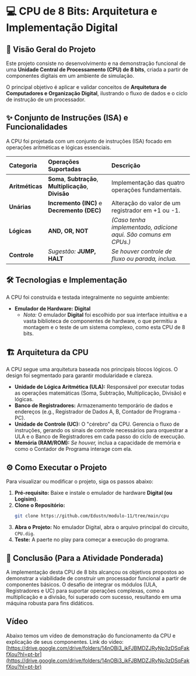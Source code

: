 # 💻 CPU de 8 Bits: Arquitetura e Implementação Digital

## 🎯 Visão Geral do Projeto

Este projeto consiste no desenvolvimento e na demonstração funcional de uma **Unidade Central de Processamento (CPU) de 8 bits**, criada a partir de componentes digitais em um ambiente de simulação.

O principal objetivo é aplicar e validar conceitos de **Arquitetura de Computadores e Organização Digital**, ilustrando o fluxo de dados e o ciclo de instrução de um processador.

## ✨ Conjunto de Instruções (ISA) e Funcionalidades

A CPU foi projetada com um conjunto de instruções (ISA) focado em operações aritméticas e lógicas essenciais.

| Categoria | Operações Suportadas | Descrição |
| :--- | :--- | :--- |
| **Aritméticas** | **Soma**, **Subtração**, **Multiplicação**, **Divisão** | Implementação das quatro operações fundamentais. |
| **Unárias** | **Incremento (INC)** e **Decremento (DEC)** | Alteração do valor de um registrador em +1 ou -1. |
| **Lógicas** | **AND, OR, NOT** | *(Caso tenha implementado, adicione aqui. São comuns em CPUs.)* |
| **Controle** | *Sugestão:* **JUMP, HALT** | *Se houver controle de fluxo ou parada, inclua.* |

## 🛠️ Tecnologias e Implementação

A CPU foi construída e testada integralmente no seguinte ambiente:

* **Emulador de Hardware:** **Digital**
    * *Nota:* O emulador **Digital** foi escolhido por sua interface intuitiva e a vasta biblioteca de componentes de hardware, o que permitiu a montagem e o teste de um sistema complexo, como esta CPU de 8 bits.

## 🏗️ Arquitetura da CPU

A CPU segue uma arquitetura baseada nos principais blocos lógicos. O design foi segmentado para garantir modularidade e clareza.

* **Unidade de Lógica Aritmética (ULA):** Responsável por executar todas as operações matemáticas (Soma, Subtração, Multiplicação, Divisão) e lógicas.
* **Banco de Registradores:** Armazenamento temporário de dados e endereços (e.g., Registrador de Dados A, B, Contador de Programa - PC).
* **Unidade de Controle (UC):** O "cérebro" da CPU. Gerencia o fluxo de instruções, gerando os sinais de controle necessários para orquestrar a ULA e o Banco de Registradores em cada passo do ciclo de execução.
* **Memória (RAM/ROM):** *Se houver,* inclua a capacidade de memória e como o Contador de Programa interage com ela.

## ⚙️ Como Executar o Projeto

Para visualizar ou modificar o projeto, siga os passos abaixo:

1.  **Pré-requisito:** Baixe e instale o emulador de hardware **Digital (ou Logisim)**.
2.  **Clone o Repositório:**
    ```bash
    git clone https://github.com/Edustn/modulo-11/tree/main/cpu
    ```
3.  **Abra o Projeto:** No emulador Digital, abra o arquivo principal do circuito, `CPU.dig`.
4.  **Teste:** A paerte no play para começar a execução do programa.

## 📝 Conclusão (Para a Atividade Ponderada)

A implementação desta CPU de 8 bits alcançou os objetivos propostos ao demonstrar a viabilidade de construir um processador funcional a partir de componentes básicos. O desafio de integrar os módulos (ULA, Registradores e UC) para suportar operações complexas, como a multiplicação e a divisão, foi superado com sucesso, resultando em uma máquina robusta para fins didáticos.

## Vídeo

Abaixo temos um vídeo de demonstração do funcionamento da CPU e explicação de seus componentes.
Link do vídeo: [https://drive.google.com/drive/folders/14nOBi3_ikFJBMDZJRyNp3zDSqFakfXou?hl=pt-br](https://drive.google.com/drive/folders/14nOBi3_ikFJBMDZJRyNp3zDSqFakfXou?hl=pt-br)